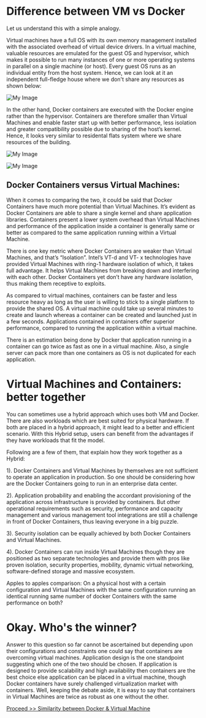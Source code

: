 # Difference between VM vs Docker

Let us understand this with a simple analogy. 

Virtual machines have a full OS with its own memory management installed with the associated overhead of virtual device drivers. In a virtual machine, valuable resources are emulated for the guest OS and hypervisor, which makes it possible to run many instances of one or more operating systems in parallel on a single machine (or host). Every guest OS runs as an individual entity from the host system. Hence, we can look at it an independent full-fledge house where we don't share any resources as shown below:

![My Image](https://github.com/collabnix/dockerlabs/blob/master/beginners/docker/images/vm-docker1.png)

In the other hand, Docker containers are executed with the Docker engine rather than the hypervisor. Containers are therefore smaller than Virtual Machines and enable faster start up with better performance, less isolation and greater compatibility possible due to sharing of the host’s kernel. Hence, it looks very similar to residental flats system where we share resources of the building.

![My Image](https://github.com/collabnix/dockerlabs/blob/master/beginners/docker/images/vm-docker2.png)



![My Image](https://github.com/collabnix/dockerlabs/blob/master/beginners/docker/images/vm-docker3.png)

 
## Docker Containers versus Virtual Machines:

 
When it comes to comparing the two, it could be said that Docker Containers have much more potential than Virtual Machines. It’s evident as Docker Containers are able to share a single kernel and share application libraries. Containers present a lower system overhead than Virtual Machines and performance of the application inside a container is generally same or better as compared to the same application running within a Virtual Machine.

 
There is one key metric where Docker Containers are weaker than Virtual Machines, and that’s “Isolation”. Intel’s VT-d and VT- x technologies have provided Virtual Machines with ring-1 hardware isolation of which, it takes full advantage. It helps Virtual Machines from breaking down and interfering with each other. Docker Containers yet don’t have any hardware isolation, thus making them receptive to exploits.

 
As compared to virtual machines, containers can be faster and less resource heavy as long as the user is willing to stick to a single platform to provide the shared OS. A virtual machine could take up several minutes to create and launch whereas a container can be created and launched just in a few seconds. Applications contained in containers offer superior performance, compared to running the application within a virtual machine.

 
There is an estimation being done by Docker that application running in a container can go twice as fast as one in a virtual machine. Also, a single server can pack more than one containers as OS is not duplicated for each application.

 
# Virtual Machines and Containers: better together

 
You can sometimes use a hybrid approach which uses both VM and Docker. There are also workloads which are best suited for physical hardware. If both are placed in a hybrid approach, it might lead to a better and efficient scenario. With this Hybrid setup, users can benefit from the advantages if they have workloads that fit the model. 

 
Following are a few of them, that explain how they work together as a Hybrid:

 
1). Docker Containers and Virtual Machines by themselves are not sufficient to operate an application in production. So one should be considering how are the Docker Containers going to run in an enterprise data center.

 
2). Application probability and enabling the accordant provisioning of the application across infrastructure is provided by containers. But other operational requirements such as security, performance and capacity management and various management tool integrations are still a challenge in front of Docker Containers, thus leaving everyone in a big puzzle.

 
3). Security isolation can be equally achieved by both Docker Containers and Virtual Machines.

 
4). Docker Containers can run inside Virtual Machines though they are positioned as two separate technologies and provide them with pros like proven isolation, security properties, mobility, dynamic virtual networking, software-defined storage and massive ecosystem.

 
Apples to apples comparison: On a physical host with a certain configuration and Virtual Machines with the same configuration running an identical running same number of docker Containers with the same performance on both?

 
# Okay. Who's the winner?

 
Answer to this question so far cannot be ascertained but depending upon their configurations and constraints one could say that containers are overcoming virtual machines. Application design is the one standpoint suggesting which one of the two should be chosen. If application is designed to provide scalability and high availability then containers are the best choice else application can be placed in a virtual machine, though Docker containers have surely challenged  virtualization market with containers. Well, keeping the debate aside, it is easy to say that containers in Virtual Machines are twice as robust as one without the other.

[Proceed >> Similarity between Docker & Virtual Machine](https://github.com/collabnix/dockerlabs/blob/master/beginners/similarity-vm-docker.md)
